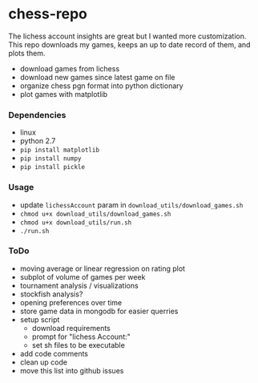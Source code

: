 # chess-repo

The lichess account insights are great but I wanted more customization. This repo downloads my games, keeps an up to date record of them, and plots them. 

- download games from lichess
- download new games since latest game on file
- organize chess pgn format into python dictionary
- plot games with matplotlib

### Dependencies

- linux
- python 2.7
- `pip install matplotlib`
- `pip install numpy`
- `pip install pickle`

### Usage

- update `lichessAccount` param in `download_utils/download_games.sh`
- `chmod u+x download_utils/download_games.sh`
- `chmod u+x download_utils/run.sh`
- `./run.sh`

### ToDo

- moving average or linear regression on rating plot
- subplot of volume of games per week
- tournament analysis / visualizations
- stockfish analysis?
- opening preferences over time
- store game data in mongodb for easier querries
- setup script
  - download requirements
  - prompt for "lichess Account:"
  - set sh files to be executable
- add code comments
- clean up code
- move this list into github issues
